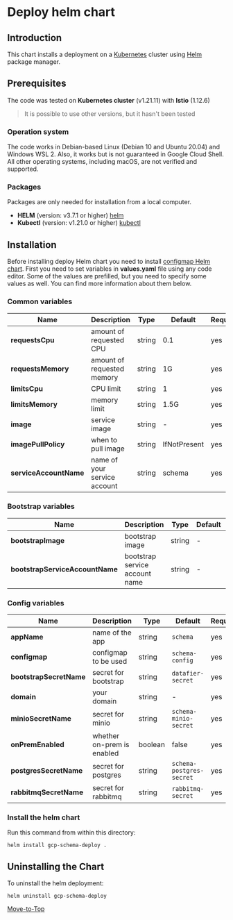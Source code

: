 <!--- Deploy --->

# Deploy helm chart

## Introduction

This chart installs a deployment on a [Kubernetes](https://kubernetes.io) cluster using [Helm](https://helm.sh) package manager.

## Prerequisites

The code was tested on **Kubernetes cluster** (v1.21.11) with **Istio** (1.12.6)
> It is possible to use other versions, but it hasn't been tested

### Operation system

The code works in Debian-based Linux (Debian 10 and Ubuntu 20.04) and Windows WSL 2. Also, it works but is not guaranteed in Google Cloud Shell. All other operating systems, including macOS, are not verified and supported.

### Packages

Packages are only needed for installation from a local computer.

* **HELM** (version: v3.7.1 or higher) [helm](https://helm.sh/docs/intro/install/)
* **Kubectl** (version: v1.21.0 or higher) [kubectl](https://kubernetes.io/docs/tasks/tools/#kubectl)

## Installation

Before installing deploy Helm chart you need to install [configmap Helm chart](../configmap).
First you need to set variables in **values.yaml** file using any code editor. Some of the values are prefilled, but you need to specify some values as well. You can find more information about them below.

### Common variables

| Name | Description | Type | Default |Required |
|------|-------------|------|---------|---------|
**requestsCpu** | amount of requested CPU | string | 0.1 | yes
**requestsMemory** | amount of requested memory| string | 1G | yes
**limitsCpu** | CPU limit | string | 1 | yes
**limitsMemory** | memory limit | string | 1.5G | yes
**image** | service image | string | - | yes
**imagePullPolicy** | when to pull image | string | IfNotPresent | yes
**serviceAccountName** | name of your service account | string | schema | yes

### Bootstrap variables

| Name | Description | Type | Default |Required |
|------|-------------|------|---------|---------|
**bootstrapImage** | bootstrap image | string | - | yes
**bootstrapServiceAccountName** | bootstrap service account name | string | - | yes

### Config variables

| Name | Description | Type | Default |Required |
|------|-------------|------|---------|---------|
**appName** | name of the app | string | `schema` | yes
**configmap** | configmap to be used | string | `schema-config` | yes
**bootstrapSecretName** | secret for bootstrap | string | `datafier-secret` | yes
**domain** | your domain | string | - | yes
**minioSecretName** | secret for minio | string | `schema-minio-secret` | yes
**onPremEnabled** | whether on-prem is enabled | boolean | false | yes
**postgresSecretName** | secret for postgres | string | `schema-postgres-secret` | yes
**rabbitmqSecretName** | secret for rabbitmq | string | `rabbitmq-secret` | yes

### Install the helm chart

Run this command from within this directory:

```console
helm install gcp-schema-deploy .
```

## Uninstalling the Chart

To uninstall the helm deployment:

```console
helm uninstall gcp-schema-deploy
```

[Move-to-Top](#deploy-helm-chart)
